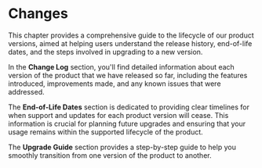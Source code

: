 # Changes

This chapter provides a comprehensive guide to the lifecycle of our product versions, aimed at helping users understand the release history, end-of-life dates, and the steps involved in upgrading to a new version.

In the **Change Log** section, you'll find detailed information about each version of the product that we have released so far, including the features introduced, improvements made, and any known issues that were addressed.

The **End-of-Life Dates** section is dedicated to providing clear timelines for when support and updates for each product version will cease. This information is crucial for planning future upgrades and ensuring that your usage remains within the supported lifecycle of the product.

The **Upgrade Guide** section provides a step-by-step guide to help you smoothly transition from one version of the product to another. 